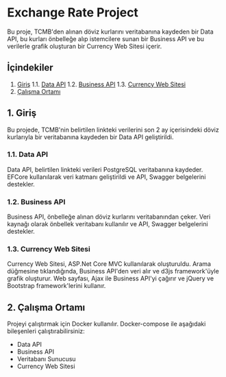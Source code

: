 # Exchange Rate Project

Bu proje, TCMB'den alınan döviz kurlarını veritabanına kaydeden bir Data API, bu kurları önbelleğe alıp istemcilere sunan bir Business API ve bu verilerle grafik oluşturan bir Currency Web Sitesi içerir.

## İçindekiler

1. [Giriş](#1-giriş)
    1.1. [Data API](#11-data-api)
    1.2. [Business API](#12-business-api)
    1.3. [Currency Web Sitesi](#13-currency-web-sitesi)
2. [Çalışma Ortamı](#2-çalışma-ortamı)


## 1. Giriş

Bu projede, TCMB'nin belirtilen linkteki verilerini son 2 ay içerisindeki döviz kurlarıyla bir veritabanına kaydeden bir Data API geliştirildi.

### 1.1. Data API

Data API, belirtilen linkteki verileri PostgreSQL veritabanına kaydeder. EFCore kullanılarak veri katmanı geliştirildi ve API, Swagger belgelerini destekler.

### 1.2. Business API

Business API, önbelleğe alınan döviz kurlarını veritabanından çeker. Veri kaynağı olarak önbellek veritabanı kullanılır ve API, Swagger belgelerini destekler.

### 1.3. Currency Web Sitesi

Currency Web Sitesi, ASP.Net Core MVC kullanılarak oluşturuldu. Arama düğmesine tıklandığında, Business API'den veri alır ve d3js framework'üyle grafik oluşturur. Web sayfası, Ajax ile Business API'yi çağırır ve jQuery ve Bootstrap framework'lerini kullanır.

## 2. Çalışma Ortamı

Projeyi çalıştırmak için Docker kullanılır. Docker-compose ile aşağıdaki bileşenleri çalıştırabilirsiniz:
- Data API
- Business API
- Veritabanı Sunucusu
- Currency Web Sitesi
